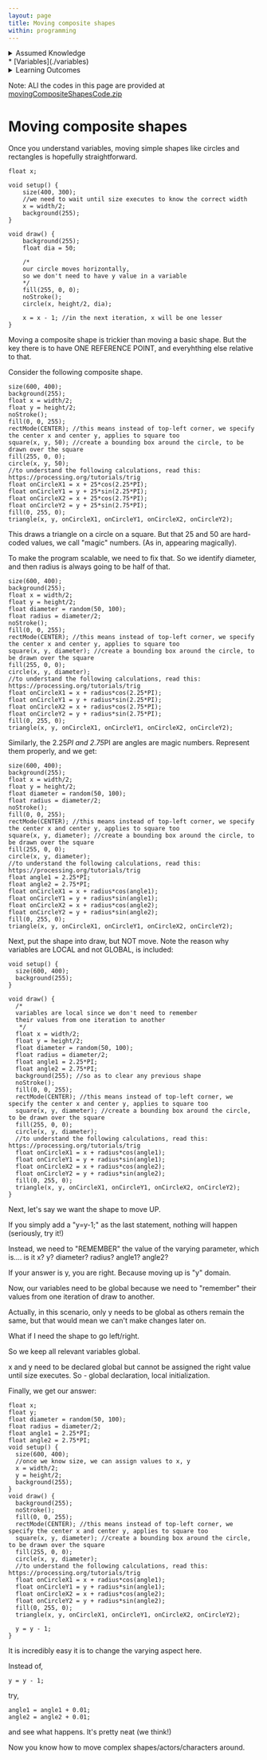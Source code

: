 ```yaml
---
layout: page
title: Moving composite shapes
within: programming
---
```


<details class="prereq" markdown="1">
<summary>Assumed Knowledge</summary>
  * [Transition to Processing](./transition_to_processing)
</details>
  * [Variables](./variables)

<details class="outcomes" markdown="1">
<summary>Learning Outcomes</summary>
  * Be able to move a complex shape (or change some other attributes)
</details>

Note: ALl the codes in this page are provided at [movingCompositeShapesCode.zip](./assets/codes/movingCompositeShapesCode.zip)

# Moving composite shapes

Once you understand variables, moving simple shapes like circles and rectangles is hopefully straightforward.

```processing
float x;

void setup() {
	size(400, 300);
	//we need to wait until size executes to know the correct width
	x = width/2; 
	background(255);
}

void draw() {
	background(255);
	float dia = 50;
	
	/*
	our circle moves horizontally, 
	so we don't need to have y value in a variable
	*/
	fill(255, 0, 0);
	noStroke();
	circle(x, height/2, dia);
	
	x = x - 1; //in the next iteration, x will be one lesser
}
```	
	

Moving a composite shape is trickier than moving a basic shape. But the key there is to have ONE REFERENCE POINT, and everyhthing else relative to that.

Consider the following composite shape.

```processing
size(600, 400);
background(255);
float x = width/2;
float y = height/2;
noStroke();
fill(0, 0, 255);
rectMode(CENTER); //this means instead of top-left corner, we specify the center x and center y, applies to square too
square(x, y, 50); //create a bounding box around the circle, to be drawn over the square
fill(255, 0, 0);
circle(x, y, 50);
//to understand the following calculations, read this: https://processing.org/tutorials/trig
float onCircleX1 = x + 25*cos(2.25*PI);
float onCircleY1 = y + 25*sin(2.25*PI);
float onCircleX2 = x + 25*cos(2.75*PI);
float onCircleY2 = y + 25*sin(2.75*PI);
fill(0, 255, 0);
triangle(x, y, onCircleX1, onCircleY1, onCircleX2, onCircleY2);
```



This draws a triangle on a circle on a square. But that 25 and 50 are hard-coded values, we call "magic" numbers. (As in, appearing magically).

To make the program scalable, we need to fix that. So we identify diameter, and then radius is always going to be half of that.

```processing
size(600, 400);
background(255);
float x = width/2;
float y = height/2;
float diameter = random(50, 100);
float radius = diameter/2;
noStroke();
fill(0, 0, 255);
rectMode(CENTER); //this means instead of top-left corner, we specify the center x and center y, applies to square too
square(x, y, diameter); //create a bounding box around the circle, to be drawn over the square
fill(255, 0, 0);
circle(x, y, diameter);
//to understand the following calculations, read this: https://processing.org/tutorials/trig
float onCircleX1 = x + radius*cos(2.25*PI);
float onCircleY1 = y + radius*sin(2.25*PI);
float onCircleX2 = x + radius*cos(2.75*PI);
float onCircleY2 = y + radius*sin(2.75*PI);
fill(0, 255, 0);
triangle(x, y, onCircleX1, onCircleY1, onCircleX2, onCircleY2);
```

Similarly, the 2.25*PI and 2.75*PI are angles are magic numbers. Represent them properly, and we get:


```processing
size(600, 400);
background(255);
float x = width/2;
float y = height/2;
float diameter = random(50, 100);
float radius = diameter/2;
noStroke();
fill(0, 0, 255);
rectMode(CENTER); //this means instead of top-left corner, we specify the center x and center y, applies to square too
square(x, y, diameter); //create a bounding box around the circle, to be drawn over the square
fill(255, 0, 0);
circle(x, y, diameter);
//to understand the following calculations, read this: https://processing.org/tutorials/trig
float angle1 = 2.25*PI;
float angle2 = 2.75*PI;
float onCircleX1 = x + radius*cos(angle1);
float onCircleY1 = y + radius*sin(angle1);
float onCircleX2 = x + radius*cos(angle2);
float onCircleY2 = y + radius*sin(angle2);
fill(0, 255, 0);
triangle(x, y, onCircleX1, onCircleY1, onCircleX2, onCircleY2);
```

Next, put the shape into draw, but NOT move. Note the reason why variables are LOCAL and not GLOBAL, is included:


```processing
void setup() {
  size(600, 400);
  background(255);
}

void draw() {
  /*
  variables are local since we don't need to remember
  their values from one iteration to another
   */
  float x = width/2;
  float y = height/2;
  float diameter = random(50, 100);
  float radius = diameter/2;
  float angle1 = 2.25*PI;
  float angle2 = 2.75*PI;
  background(255); //so as to clear any previous shape
  noStroke();
  fill(0, 0, 255);
  rectMode(CENTER); //this means instead of top-left corner, we specify the center x and center y, applies to square too
  square(x, y, diameter); //create a bounding box around the circle, to be drawn over the square
  fill(255, 0, 0);
  circle(x, y, diameter);
  //to understand the following calculations, read this: https://processing.org/tutorials/trig
  float onCircleX1 = x + radius*cos(angle1);
  float onCircleY1 = y + radius*sin(angle1);
  float onCircleX2 = x + radius*cos(angle2);
  float onCircleY2 = y + radius*sin(angle2);
  fill(0, 255, 0);
  triangle(x, y, onCircleX1, onCircleY1, onCircleX2, onCircleY2);
}
```

Next, let's say we want the shape to move UP.

If you simply add a "y=y-1;" as the last statement, nothing will happen (seriously, try it!)

Instead, we need to "REMEMBER" the value of the varying parameter, which is.... is it x? y? diameter? radius? angle1? angle2?


If your answer is y, you are right. Because moving up is "y" domain.

Now, our variables need to be global because we need to "remember" their values from one iteration of draw to another.

Actually, in this scenario, only y needs to be global as others remain the same, but that would mean we can't make changes later on.

What if I need the shape to go left/right.

So we keep all relevant variables global.


x and y need to be declared global but cannot be assigned the right value until size executes. So - global declaration, local initialization.


Finally, we get our answer:



```processing
float x;
float y;
float diameter = random(50, 100);
float radius = diameter/2;
float angle1 = 2.25*PI;
float angle2 = 2.75*PI;
void setup() {
  size(600, 400);
  //once we know size, we can assign values to x, y
  x = width/2;
  y = height/2;
  background(255);
}
void draw() {
  background(255);
  noStroke();
  fill(0, 0, 255);
  rectMode(CENTER); //this means instead of top-left corner, we specify the center x and center y, applies to square too
  square(x, y, diameter); //create a bounding box around the circle, to be drawn over the square
  fill(255, 0, 0);
  circle(x, y, diameter);
  //to understand the following calculations, read this: https://processing.org/tutorials/trig
  float onCircleX1 = x + radius*cos(angle1);
  float onCircleY1 = y + radius*sin(angle1);
  float onCircleX2 = x + radius*cos(angle2);
  float onCircleY2 = y + radius*sin(angle2);
  fill(0, 255, 0);
  triangle(x, y, onCircleX1, onCircleY1, onCircleX2, onCircleY2);
  
  y = y - 1;
}
```

It is incredibly easy it is to change the varying aspect here.


Instead of,

```processing
y = y - 1;
```

try, 

```processing
angle1 = angle1 + 0.01; 
angle2 = angle2 + 0.01; 
```

and see what happens. It's pretty neat (we think!)

Now you know how to move complex shapes/actors/characters around.